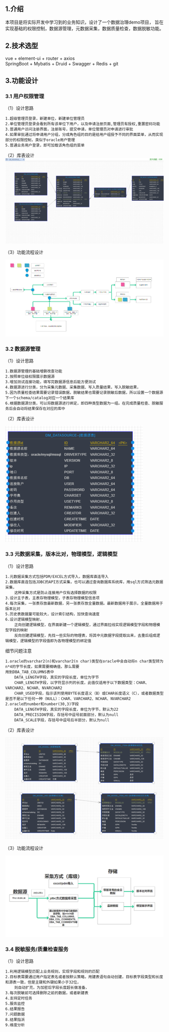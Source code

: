 

## 1.介绍
本项目是将实际开发中学习到的业务知识，设计了一个数据治理demo项目，
旨在实现基础的权限控制，数据源管理，元数据采集，数据质量检查，数据脱敏功能。
## 2.技术选型
vue + element-ui + router + axios <br>
SpringBoot + Mybatis + Druid + Swagger + Redis + git
## 3.功能设计
### 3.1 用户权限管理
（1）设计思路

    1.超级管理员登录，新建单位，新建单位管理员
    2.单位管理员登录会看到所有该单位下用户，以及申请注册页面,管理员有授权,重置密码功能
    3.普通用户访问注册界面，注册账号，提交申请，单位管理员对申请进行审批
    4.如果审批通过将申请用户分组，分成角色组的目的是给用户组授予不同的界面菜单，从而实现部分的权限控制，类似于oracle用户管理
    5.普通业务用户登录，即可加载该角色组的菜单

（2）库表设计
![avator](./image/login.jpg)

（3）功能流程设计

![avator](./image/userLogin.png)

### 3.2 数据源管理
（1）设计思路

    1.数据源管理的基础增删改查功能
    2.按照单位级权限展示数据源
    3.增加测试连接功能，填写完数据源信息后能方便测试
    4.数据源进行分类，分为采集元数据、采集数据、写入质量结果，写入脱敏结果，
    5.因为质量检查结果需要记录错误数据，脱敏结果也需要记录脱敏后数据，所以设置一个数据源下一个schema/catalog对应一个结果库
    6.根据数据源分类，可以将数据源进行绑定，即四种类型数据为一组。在完成质量检查、脱敏服务后会自动将结果保存在对应的库中
    
（2）库表设计

![avator](./image/DataSource.jpg)    


### 3.3 元数据采集，版本比对，物理模型，逻辑模型
（1）设计思路

    1.元数据采集方式包括PDM/EXCEL方式导入，数据库直连导入
    2.数据库直连包括JDBC的API方式采集，也可以通过查询数据库系统库，用sql方式筛选元数据采集，
        这种采集方式是防止连接用户仅有选择数据的权限
    3.设计主子表，主表存物理模型，子表存物理模型信息项
    4.每次采集，一张表存放最新数据，另一张表存放全量数据。最新数据用于展示，全量数据用于版本比对
    5.历史表数据量可能较大，设计索引结构，加快查询速度
    6.设计逻辑模型映射，
        正向创建逻辑模型，在界面新建一个逻辑模型，通过界面拉线实现逻辑模型字段和物理模型字段的映射
        反向创建逻辑模型，先找一些实际的物理表，将其中元数据字段提取出来，去重后组成逻辑模型，逻辑模型的字段值即为各物理模型的绑定值
        
 细节问题注意
 
    1.oracle的varchar2(n)和varchar2(n char)类型在oracle中会自动将n char类型转为n*4的字节长度，如果需要精确值，那么需要
    用到DBA_TAB_COLUMNS表中
        DATA_LENGTH字段，真实的字段长度，单位为字节
        CHAR_LENGTH字段，以字符显示列的长度，此值仅适用于以下数据类型：CHAR、VARCHAR2、NCHAR、NVARCHAR2
        CHAR_USED字段，指示该列使用BYTE长度语义（B）或CHAR长度语义（C），或者数据类型是否不是以下任何一种（NULL）：CHAR、VARCHAR2、NCHAR、NVARCHAR2
    2.oracle的number和number(30,3)字段
        DATA_LENGTH字段，真实的字段长度，单位为字节，默认为22
        DATA_PRECISION字段，存括号中逗号前面部分，默认为null
        DATA_SCALE字段，存括号中逗号后半部分，默认为null
（2）库表设计

![avator](./image/MetaDataDB.jpg)

（3）功能流程设计

![avator](./image/MetaData.jpg)

### 3.4 脱敏服务/质量检查服务
（1）设计思路
    
    1.利用逻辑模型匹配上业务规则，实现字段和规则的匹配
    2.目标表需要通过用户指定表名或者按默认策略，用建表语句自动创建，目标表字段类型和长度和源表一致，但是主键和外键如果小于32位，
        则自动扩充，为加密后字段长度超长做准备，
    3.每次脱敏前可选择删除之前的数据，或者新建表
    4.支持定时任务
    5.服务监控
    6.结果报告
    7.问题数据
    8.结果指派
    9.维度分析








